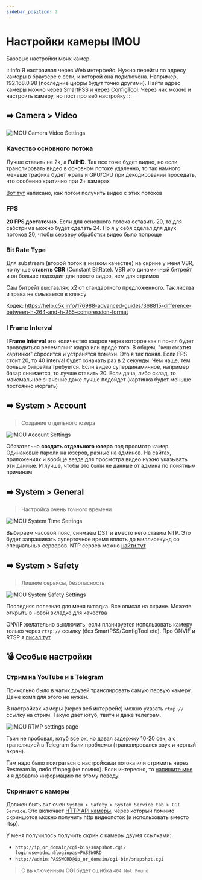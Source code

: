 ```yaml
---
sidebar_position: 2
---
```


# Настройки камеры IMOU

Базовые настройки моих камер

:::info
Я настраивал через Web интерфейс. Нужно перейти по адресу камеры в браузере с сети, к которой она подключена. Например, 192.168.0.98 (последние цифры будут точно другими). Найти адрес камеры можно через [SmartPSS и через ConfigTool](apps/README.md). Через них можно и настроить камеру, но пост про веб настройку
:::

## ➡️ Camera > Video

![IMOU Camera Video Settings](https://i.imgur.com/MaaaQht.png)

### Качество основного потока

Лучше ставить не 2k, а **FullHD**. Так все тоже будет видно, но если транслировать видео в основном потоке удаленно, то так намного меньше трафика будет жрать и GPU/CPU при декодировании проседать, что особенно критично при 2+ камерах

[Вот тут](connection.md) написано, как потом получить видео с этих потоков

### FPS

**20 FPS достаточно**. Если для основного потока оставить 20, то для сабстрима можно будет сделать 24. Но я у себя сделал для двух потоков 20, чтобы серверу обработки видео было попроще

### Bit Rate Type

Для substream (второй поток в низком качестве) на скрине у меня VBR, но лучше **ставить CBR** (Constant BitRate). VBR это динамичный битрейт и он больше подходит для просто видео, чем для стримов

Сам битрейт выставляю x2 от стандартного предложенного. Так листва и трава не смывается в кляксу

Кодек: https://help.c5k.info/176988-advanced-guides/368815-difference-between-h-264-and-h-265-compression-format

### I Frame Interval

**I Frame Interval** это количество кадров через которое как я понял будет проводиться ресемплинг кадра или вроде того. В общем, "кеш сжатия картинки" сбросится и устранятся помехи. Это я так понял. Если FPS стоит 20, то 40 interval будет означать раз в 2 секунды. Чем чаще, тем больше битрейта требуется. Если видео супердинамичное, например базар снимается, то лучше ставить 20. Если дача, либо склад, то максмальное значение даже лучше подойдет (картинка будет меньше постоянно моргать)

## ➡️ System > Account

> Создание отдельного юзера

![IMOU Account Settings](https://i.imgur.com/uhA6x1A.png)

Обязательно **создать отдельного юзера** под просмотр камер. Одинаковые пароли на юзеров, разные на админов. На сайтах, приложениях и вообще везде для просмотра видео нужно указывать эти данные. И лучше, чтобы это были не данные от админа по понятным причинам

## ➡️ System > General

> Настройка очень точного времени

![IMOU System Time Settings](https://i.imgur.com/LvxiRtt.png)

Выбираем часовой пояс, снимаем DST и вместо него ставим NTP. Это будет запрашивать суперточное время вплоть до миллисекунд со специальных серверов. NTP сервер можно [найти тут](https://www.ntppool.org/zone/europe)

## ➡️ System > Safety

> Лишние сервисы, безопасность

![IMOU System Safety Settings](https://i.imgur.com/52MyQq9.png)

Последняя полезная для меня вкладка. Все описал на скрине. Можете открыть в новой вкладке для качества

ONVIF желательно выключить, если планируется использовать камеру только через `rtsp://` ссылку (без SmartPSS/ConfigTool etc). Про ONVIF и RTSP я [писал тут](connection.md)

## 💣 Особые настройки

### Стрим на YouTube и в Telegram

Прикольно было в чатик друзей транслировать самую первую камеру. Даже комп для этого не нужен.

В настройках камеры (через веб интерфейс) можно указать `rtmp://` ссылку на стрим. Такую дает ютуб, твитч и даже телеграм.

![IMOU RTMP settings page](https://i.imgur.com/DmttCes.png)

Твич не пробовал, ютуб все ок, но давал задержку 10-20 сек, а с трансляцией в Telegram были проблемы (транслировался звук и черный экран).

Там надо было поиграться с настройками потока или стримить через Restream.io, либо ffmpeg (не помню). Если интересно, то [напишите мне](/about) и я добавлю информацию по этому поводу.

### Скриншот с камеры

Должен быть включен `System > Safety > System Service tab > CGI Service`. Это включает [HTTP API камеры](http://ftp.asm.cz/Dahua/kamerove_systemy/SDK&API/CGI_snapshot,stream.pdf), через который помимо скриншотов можно получить http видеопоток (и использовать вместо rtsp).

У меня получилось получить скрин с камеры двумя ссылками:

- `http://ip_or_domain/cgi-bin/snapshot.cgi?loginuse=admin&loginpas=PASSWORD`
- `http://admin:PASSWORD@ip_or_domain/cgi-bin/snapshot.cgi`

> С выключенным CGI будет ошибка `404 Not Found`

